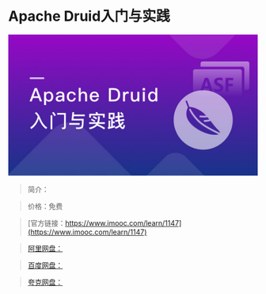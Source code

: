 # Apache Druid入门与实践

![img](../../assets/5fe4430a0001168c05400304.jpg)

> 简介：

> 价格：免费

> [官方链接：https://www.imooc.com/learn/1147](https://www.imooc.com/learn/1147)

> [阿里网盘：]()

> [百度网盘：]()

> [夸克网盘：]()
